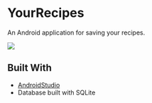 # YourRecipes

An Android application for saving your recipes.

![](addrecipegif.gif)



## Built With

* [AndroidStudio](https://developer.android.com/studio/)
* Database built with SQLite
